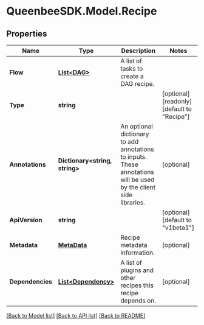 
# QueenbeeSDK.Model.Recipe

## Properties

Name | Type | Description | Notes
------------ | ------------- | ------------- | -------------
**Flow** | [**List&lt;DAG&gt;**](DAG.md) | A list of tasks to create a DAG recipe. | 
**Type** | **string** |  | [optional] [readonly] [default to "Recipe"]
**Annotations** | **Dictionary&lt;string, string&gt;** | An optional dictionary to add annotations to inputs. These annotations will be used by the client side libraries. | [optional] 
**ApiVersion** | **string** |  | [optional] [default to "v1beta1"]
**Metadata** | [**MetaData**](MetaData.md) | Recipe metadata information. | [optional] 
**Dependencies** | [**List&lt;Dependency&gt;**](Dependency.md) | A list of plugins and other recipes this recipe depends on. | [optional] 

[[Back to Model list]](../README.md#documentation-for-models)
[[Back to API list]](../README.md#documentation-for-api-endpoints)
[[Back to README]](../README.md)

